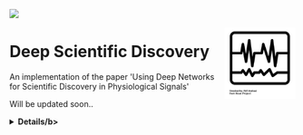 ![](https://img.shields.io/github/license/tom-beer/deep-scientific-discovery?color=magenta&style=plastic)

<img src="noun_ECG.png" width=125 height=125 align="right">

# Deep Scientific Discovery
An implementation of the paper 'Using Deep Networks for Scientific Discovery in Physiological Signals'

Will be updated soon..

<details>
  <summary><b>Details/b></summary>
  - one
  - two
</details>

